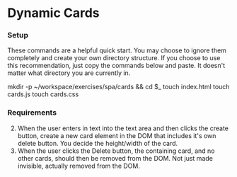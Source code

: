 # Dynamic Cards
### Setup

These commands are a helpful quick start. You may choose to ignore them completely and create your own directory structure. If you choose to use this recommendation, just copy the commands below and paste. It doesn't matter what directory you are currently in.

mkdir -p ~/workspace/exercises/spa/cards && cd $_
touch index.html
touch cards.js
touch cards.css

### Requirements

<!--1. Create an HTML page that contains a text area and a button labeled Create.-->
2. When the user enters in text into the text area and then clicks the create button, create a new card element in the DOM that includes it's own delete button. You decide the height/width of the card.
3. When the user clicks the Delete button, the containing card, and no other cards, should then be removed from the DOM. Not just made invisible, actually removed from the DOM.
